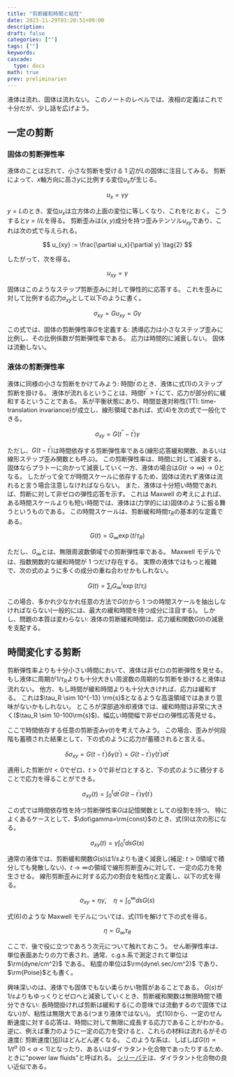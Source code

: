 ```yaml
---
title: "剪断緩和時間と粘性"
date: 2023-11-29T03:20:51+09:00
description:
draft: false
categories: [""]
tags: [""]
keywords:
cascade:
  type: docs
math: true
prev: preliminaries
---
```


液体は流れ、固体は流れない。
このノートのレベルでは、液相の定義はこれで十分だが、少し話を広げよう。

## 一定の剪断

### 固体の剪断弾性率

液体のことは忘れて、小さな剪断を受ける 1 辺が$L$の固体に注目してみる。
剪断によって、$x$軸方向に高さ$y$に比例する変位$u_x$が生じる。

$$
u_x = \gamma y \tag{1}
$$

$y=L$のとき、変位$u_x$は立方体の上面の変位に等しくなり、これを$l$とおく。
こうすると$\gamma = l/L$を得る。
剪断歪みは$(x, y)$成分を持つ歪みテンソル$u_{xy}$であり、これは次の式で与えられる。

$$
u_{xy} := \frac{\partial u_x}{\partial y} \tag{2}
$$

したがって、次を得る。

$$
u_{xy} = \gamma \tag{3}
$$

固体はこのようなステップ剪断歪みに対して弾性的に応答する。
これを歪みに対して比例する応力$\sigma_{xy}$として以下のように書く。

$$
\sigma_{xy} = Gu_{xy} = G\gamma \tag{4}
$$

この式では、固体の剪断弾性率$G$を定義する:
誘導応力は小さなステップ歪みに比例し、その比例係数が剪断弾性率である。
応力は時間的に減衰しない。
固体は流動しない。

### 液体の剪断弾性率

液体に同様の小さな剪断をかけてみよう:
時間$t^\prime$のとき、液体に式(1)のステップ剪断を掛ける。
液体が流れるということは、時間$t^{\prime\prime} > t^\prime$にて、応力が部分的に緩和するということである。
系が平衡状態にあり、時間並進対称性(TTI: time-translation invariance)が成立し、線形領域であれば、式(4)を次の式で一般化できる。

$$
\sigma_{xy}=G(t^{\prime\prime}-t^\prime)\gamma \tag{5}
$$

ただし、$G(t-t^\prime)$は時間依存する剪断弾性率である(線形応答緩和関数、あるいは線形ステップ歪み関数とも呼ぶ)。
この剪断弾性率は、時間に対して減衰する。
固体ならプラトーに向かって減衰していく一方、液体の場合は$G(t\to\infty)\to0$となる。
したがって全てが時間スケールに依存するため、固体は流れず液体は流れると言う場合注意しなければならない。
また、液体は十分短い時間であれば、剪断に対して非ゼロの弾性応答を示す。
これは Maxwell の考えによれば、ある時間スケールよりも短い時間では、液体は(力学的には)固体のように振る舞うというものである。
この時間スケールは、剪断緩和時間$\tau_{R}$の基本的な定義である。

$$
G(t)=G_{\infty}\exp(t/\tau_{R}) \tag{6}
$$

ただし、$G_{\infty}$とは、無限周波数領域での剪断弾性率である。
Maxwell モデルでは、指数関数的な緩和時間が 1 つだけ存在する。
実際の液体ではもっと複雑で、次の式のように多くの成分の重ね合わせかもしれない。

$$
G(t)= \sum_{i}G^i_{\infty}\exp(t/\tau_{i}) \tag{7}
$$

この場合、多かれ少なかれ任意の方法で$G(t)$から 1 つの時間スケールを抽出しなければならない(一般的には、最大の緩和時間を持つ成分に注目する)。
しかし、問題の本質は変わらない:
液体の剪断緩和時間は、応力緩和関数$G(t)$の減衰を支配する。

## 時間変化する剪断

剪断弾性率よりも十分小さい時間において、液体は非ゼロの剪断弾性を見せる。
もし液体に周期が$1/\tau_R$よりも十分大きい周波数の周期的な剪断を掛けると液体は流れない。
他方、もし時間が緩和時間よりも十分大きければ、応力は緩和する。
これは$\tau_R \sim 10^{-13} \rm{s}$となるような高温領域ではあまり意味がないかもしれない。
ところが深部過冷却液体では、緩和時間は非常に大きく($\tau_R \sim 10-100\rm{s}$)、幅広い時間幅で非ゼロの弾性応答見せる。

ここで時間依存する任意の剪断歪み$\gamma (t)$を考えてみよう。
この場合、歪みが何段階も蓄積された結果として、下の式のように応力が蓄積されると言える。

$$
\delta\sigma_{xy}=G(t-t^{\prime})\delta\gamma(t^\prime)=G(t-t^{\prime})\dot\gamma(t^\prime)dt^{\prime} \tag{8}
$$

適用した剪断が$t<0$でゼロ、$t>0$で非ゼロとすると、下の式のように積分することで応力を得ることができる。

$$
\sigma_{xy}(t)=\int_0^tdt^\prime G(t-t^\prime)\dot\gamma(t^\prime) \tag{9}
$$

この式では時間依存性を持つ剪断弾性率$G$は記憶関数としての役割を持つ。
特によくあるケースとして、$\dot\gamma=\rm{const}$のとき、式(9)は次の形になる。

$$
\sigma_{xy}(t)=\dot\gamma\int_0^tds G(s) \tag{10}
$$

通常の液体では、剪断緩和関数$G(s)$は$1/s$よりも速く減衰し(補足: $t > 0$領域で積分しても発散しない)、$t\to\infty$の領域で線形剪断歪みに対して、一定の応力を発生させる。
線形剪断歪みに対する応力の割合を粘性$\eta$と定義し、以下の式を得る。

$$
\sigma_{xy}=\eta\dot\gamma,\quad\eta=\int_0^\infty dsG(s) \tag{11}
$$

式(6)のような Maxwell モデルについては、式(11)を解けて下の式を得る。

$$
\eta=G_\infty\tau_R\tag{12}
$$

ここで、後で役に立つであろう次元について触れておこう。
せん断弾性率は、単位表面あたりの力で表され、通常、c.g.s.系で測定されて単位は $\rm{dyne/cm^2}$ である。
粘度の単位は$\rm{dyne\ sec/cm^2}$ であり、$\rm{Poise}$とも書く。

興味深いのは、液体でも固体でもない柔らかい物質があることである。
$G(s)$が$1/s$よりもゆっくりとゼロへと減衰していくとき、剪断緩和関数は無限時間で積分できない:
長時間掛ければ剪断は緩和する(この意味では流動するので固体ではない)が、粘性は無限大である(つまり液体ではない)。
式(10)から、一定のせん断速度に対する応答は、時間に対して無限に成長する応力であることがわかる。
逆に、例えば重力のように一定の応力を受けると、これらの材料は流れるがその速度(: 剪断速度\[[16](https://ar5iv.labs.arxiv.org/html/0903.4264#bib.bib16)\])はどんどん遅くなる。
このような系は、しばしば$G(t) \propto 1/ t^\alpha\ (0 < \alpha < 1)$となったり、あるいはダイラタント化合物であったりするため、ときに"power law fluids"と呼ばれる。
[シリーパテ](https://ja.wikipedia.org/wiki/%E3%82%B7%E3%83%AA%E3%83%BC%E3%83%91%E3%83%86%E3%82%A3%E3%83%BC)は、ダイラタント化合物の良い近似である。
